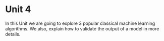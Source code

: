 # Unit 4

In this Unit we are going to explore 3 popular classical machine learning algorithms. We also, explain how to validate the output of a model in more details. 
